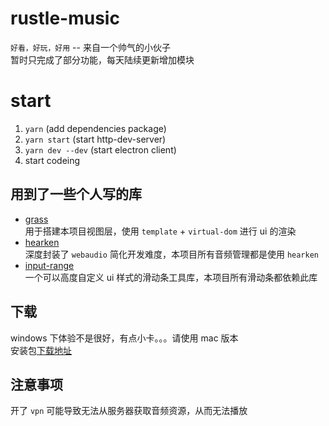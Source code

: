 # rustle-music
`好看，好玩，好用`  --  来自一个帅气的小伙子<br>
暂时只完成了部分功能，每天陆续更新增加模块

# start
1. `yarn` (add dependencies package)
2. `yarn start` (start http-dev-server)
3. `yarn dev --dev` (start electron client)
4. start codeing

## 用到了一些个人写的库
+ [grass](https://github.com/imtaotao/Grass)<br>
  用于搭建本项目视图层，使用 `template` + `virtual-dom` 进行 ui 的渲染
+ [hearken](https://github.com/imtaotao/hearken)<br>
  深度封装了 `webaudio` 简化开发难度，本项目所有音频管理都是使用 `hearken`
+ [input-range](https://github.com/imtaotao/input-range)<br>
  一个可以高度自定义 ui 样式的滑动条工具库，本项目所有滑动条都依赖此库

## 下载
windows 下体验不是很好，有点小卡。。。请使用 mac 版本<br>
安装包[下载地址](https://imtaotao.github.io/rustle-music)

## 注意事项
开了 `vpn` 可能导致无法从服务器获取音频资源，从而无法播放